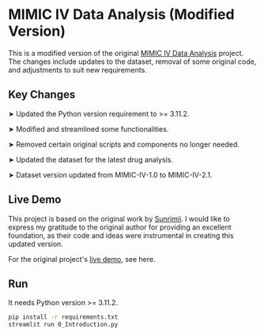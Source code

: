 # MIMIC IV Data Analysis (Modified Version) 

This is a modified version of the original  [MIMIC IV Data Analysis](https://mimic-iv-drug-data-analysis-0--introduction-uwu-ting.streamlit.app/) project. 
The changes include updates to the dataset, removal of some original code, and adjustments to suit new requirements.

## Key Changes

➤ Updated the Python version requirement to >= 3.11.2.

➤ Modified and streamlined some functionalities.

➤ Removed certain original scripts and components no longer needed.

➤ Updated the dataset for the latest drug analysis.

➤ Dataset version updated from MIMIC-IV-1.0 to MIMIC-IV-2.1.

## Live Demo

This project is based on the original work by [Sunrimii](https://github.com/sunrimii/mimic-iv-data-analysis/tree/master). I would like to express my gratitude to the original author for providing an excellent foundation, as their code and ideas were instrumental in creating this updated version.

For the original project's [live demo](https://sunrimii-mimic-iv-data-analysis-0--introduction-yx89v6.streamlitapp.com/), see here.

## Run

It needs Python version >= 3.11.2.


```bash
pip install -r requirements.txt
streamlit run 0_Introduction.py
```
